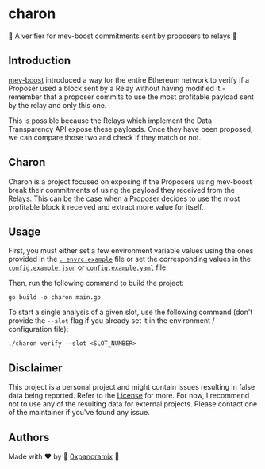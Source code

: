 # charon
🪬 A verifier for mev-boost commitments sent by proposers to relays 🪬

## Introduction

[mev-boost](https://boost.flashbots.net/) introduced a way for the entire Ethereum network to 
verify if a Proposer used a block sent by a Relay without having modified it - remember that a 
proposer commits to use the most profitable payload sent by the relay and only this one.

This is possible because the Relays which implement the Data Transparency API expose these 
payloads. Once they have been proposed, we can compare those two and check if they match or not.

## Charon

Charon is a project focused on exposing if the Proposers using mev-boost break their commitments 
of using the payload they received from the Relays.
This can be the case when a Proposer decides to use the most profitable block it received and 
extract more value for itself.

## Usage

First, you must either set a few environment variable values using the ones provided in the [`.
envrc.example`](./.envrc.example) file or set the corresponding values in the
[`config.example.json`](./config.example.json) or [`config.example.yaml`](./config.example.yaml) file.

Then, run the following command to build the project:
```shell
go build -o charon main.go
```

To start a single analysis of a given slot, use the following command (don't provide the 
`--slot` flag if you already set it in the environment / configuration file):
```shell
./charon verify --slot <SLOT_NUMBER>
```

## Disclaimer

This project is a personal project and might contain issues resulting in false data being reported.
Refer to the [License](./LICENSE) for more.
For now, I recommend not to use any of the resulting data for external projects.
Please contact one of the maintainer if you've found any issue.

## Authors

Made with ❤️ by 🤖 [0xpanoramix](https://github.com/0xpanoramix/) 🤖
